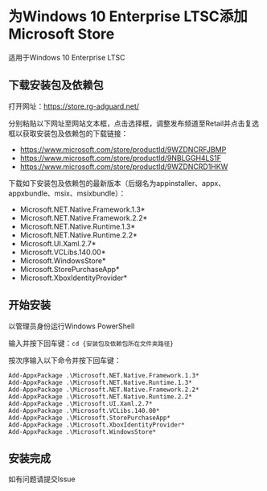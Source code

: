 # 为Windows 10 Enterprise LTSC添加Microsoft Store
适用于Windows 10 Enterprise LTSC

## 下载安装包及依赖包
打开网址：https://store.rg-adguard.net/

分别粘贴以下网址至网站文本框，点击选择框，调整发布频道至Retail并点击复选框以获取安装包及依赖包的下载链接：
- https://www.microsoft.com/store/productId/9WZDNCRFJBMP
- https://www.microsoft.com/store/productId/9NBLGGH4LS1F
- https://www.microsoft.com/store/productId/9WZDNCRD1HKW

下载如下安装包及依赖包的最新版本（后缀名为appinstaller、appx、appxbundle、msix、msixbundle）：
- Microsoft.NET.Native.Framework.1.3*
- Microsoft.NET.Native.Framework.2.2*
- Microsoft.NET.Native.Runtime.1.3*
- Microsoft.NET.Native.Runtime.2.2*
- Microsoft.UI.Xaml.2.7*
- Microsoft.VCLibs.140.00*
- Microsoft.WindowsStore*
- Microsoft.StorePurchaseApp*
- Microsoft.XboxIdentityProvider*

## 开始安装
以管理员身份运行Windows PowerShell

输入并按下回车键：`cd {安装包及依赖包所在文件夹路径}`

按次序输入以下命令并按下回车键：
```
Add-AppxPackage .\Microsoft.NET.Native.Framework.1.3*
Add-AppxPackage .\Microsoft.NET.Native.Runtime.1.3*
Add-AppxPackage .\Microsoft.NET.Native.Framework.2.2*
Add-AppxPackage .\Microsoft.NET.Native.Runtime.2.2*
Add-AppxPackage .\Microsoft.UI.Xaml.2.7*
Add-AppxPackage .\Microsoft.VCLibs.140.00*
Add-AppxPackage .\Microsoft.StorePurchaseApp*
Add-AppxPackage .\Microsoft.XboxIdentityProvider*
Add-AppxPackage .\Microsoft.WindowsStore*
```

## 安装完成
如有问题请提交Issue
